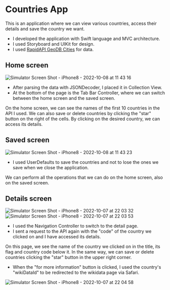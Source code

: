# Countries App



This is an application where we can view various countries, access their details and save the country we want.

   * I developed the application with Swift language and MVC architecture.
   * I used Storyboard and UIKit for design.
   * I used [RapidAPI GeoDB Cities](https://rapidapi.com/wirefreethought/api/geodb-cities/) for data.



## Home screen

![Simulator Screen Shot - iPhone8 - 2022-10-08 at 11 43 16](https://user-images.githubusercontent.com/81181802/194699602-fadbaf1d-59ef-4201-93a2-d0cbb03217e9.png)

  * After parsing the data with JSONDecoder, I placed it in Collection View.
  * At the bottom of the page is the Tab Bar Controller, where we can switch between the home screen and the saved screen.

On the home screen, we can see the names of the first 10 countries in the API I used.
We can also save or delete countries by clicking the "star" button on the right of the cells.
By clicking on the desired country, we can access its details.



## Saved screen

![Simulator Screen Shot - iPhone8 - 2022-10-08 at 11 43 23](https://user-images.githubusercontent.com/81181802/194699623-66c96d09-1df6-467b-a5d9-2a5e496ca132.png)

  * I used UserDefaults to save the countries and not to lose the ones we save when we close the application.

We can perform all the operations that we can do on the home screen, also on the saved screen.



## Details screen

![Simulator Screen Shot - iPhone8 - 2022-10-07 at 22 03 32](https://user-images.githubusercontent.com/81181802/194649440-cb78af1c-589d-42c8-99ab-6a6bdab4e9e5.png)
![Simulator Screen Shot - iPhone8 - 2022-10-07 at 22 03 53](https://user-images.githubusercontent.com/81181802/194649451-c0b705d1-5d68-4c8d-bba6-fccbadcaaf43.png)

  * I used the Navigation Controller to switch to the detail page.
  * I sent a request to the API again with the "code" of the country we clicked on and I have accessed its details.
 
On this page, we see the name of the country we clicked on in the title, its flag and country code below it.
In the same way, we can save or delete countries clicking the "star" button in the upper right corner.

  * When the "for more information" button is clicked, I used the country's "wikiDataId" to be redirected to the wikidata page via Safari.

![Simulator Screen Shot - iPhone8 - 2022-10-07 at 22 04 58](https://user-images.githubusercontent.com/81181802/194649476-8e791c7c-6317-4de0-ae88-703c0477a9ae.png)

